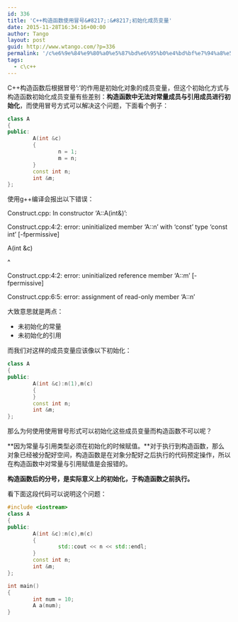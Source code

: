 ```yaml
---
id: 336
title: 'C++构造函数使用冒号&#8217;:&#8217;初始化成员变量'
date: 2015-11-28T16:34:16+00:00
author: Tango
layout: post
guid: http://www.wtango.com/?p=336
permalink: '/c%e6%9e%84%e9%80%a0%e5%87%bd%e6%95%b0%e4%bd%bf%e7%94%a8%e5%86%92%e5%8f%b7%e5%88%9d%e5%a7%8b%e5%8c%96%e6%88%90%e5%91%98%e5%8f%98%e9%87%8f/'
tags:
  - c\c++
---
```


C++构造函数后根据冒号&#8217;:&#8217;的作用是初始化对象的成员变量，但这个初始化方式与构造函数初始化成员变量有些差别：**构造函数中无法对常量成员与引用成员进行初始化**，而使用冒号方式可以解决这个问题，下面看个例子：

<!--more-->
```c++
class A
{
public:
        A(int &c)
        {
                n = 1;
                m = n;
        }
        const int n;
        int &m;
};
```

使用g++编译会报出以下错误：

Construct.cpp: In constructor ‘A::A(int&)’:
  
Construct.cpp:4:2: error: uninitialized member ‘A::n’ with ‘const’ type ‘const int’ [-fpermissive]
  
A(int &c)
  
^
  
Construct.cpp:4:2: error: uninitialized reference member ‘A::m’ [-fpermissive]
  
Construct.cpp:6:5: error: assignment of read-only member ‘A::n’

大致意思就是两点：

  * 未初始化的常量
  * 未初始化的引用

而我们对这样的成员变量应该像以下初始化：

```c++
class A
{
public:
        A(int &c):n(1),m(c)
        {
        }
        const int n;
        int &m;
};
```

那么为何使用使用冒号形式可以初始化这些成员变量而构造函数不可以呢？

**因为常量与引用类型必须在初始化的时候赋值。**对于执行到构造函数，那么对象已经被分配好空间，构造函数是在对象分配好之后执行的代码预定操作，所以在构造函数中对常量与引用赋值是会报错的。

**构造函数后的分号，是实际意义上的初始化，于构造函数之前执行。**

看下面这段代码可以说明这个问题：

```c++
#include <iostream>
class A
{
public:
        A(int &c):n(c),m(c)
        {
                std::cout << n << std::endl;
        }
        const int n;
        int &m;
};

int main()
{
        int num = 10;
        A a(num);
}
```
